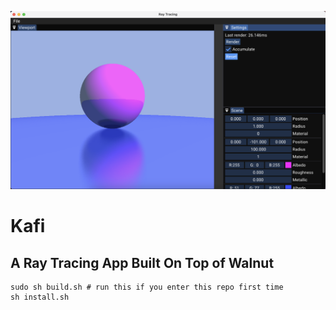 ![RayTracingExample](https://github.com/ye-junzhe/Images/blob/main/RayTracing/Sphere.png)

# Kafi

## A Ray Tracing App Built On Top of Walnut

```
sudo sh build.sh # run this if you enter this repo first time
sh install.sh
```
